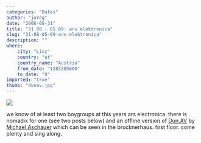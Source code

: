 ```yaml
---
categories: "Dates"
author: "joreg"
date: "2006-08-31"
title: "31 08 - 05 09: ars elektronica"
slug: "31-08-05-09-ars-elektronica"
description: ""
where: 
    city: "Linz"
    country: "at"
    country_name: "Austria"
    from_date: "1283205600"
    to_date: "0"
imported: "true"
thumb: "dunav.jpg"
---
```



![](dunav.jpg)

we know of at least two boygroups at this years ars electronica. there is nomadix for one (see two posts below) and an offline version of [Dun.AV](http://danubepanorama.net) by [Michael Aschauer](http://m.ash.to/@/) which can be seen in the brucknerhaus. first floor. come plenty and sing along. 



